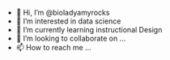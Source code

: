 - 👋 Hi, I’m @bioladyamyrocks
- 👀 I’m interested in data science 
- 🌱 I’m currently learning instructional Design 
- 💞️ I’m looking to collaborate on ...
- 📫 How to reach me ...

<!---
bioladyamyrocks/bioladyamyrocks is a ✨ special ✨ repository because its `README.md` (this file) appears on your GitHub profile.
You can click the Preview link to take a look at your changes.
--->
